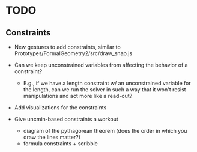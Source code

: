 TODO
====

Constraints
-----------

* New gestures to add constraints, similar to
  Prototypes/FormalGeometry2/src/draw_snap.js

* Can we keep unconstrained variables from affecting the
  behavior of a constraint?
  - E.g., if we have a length constraint w/ an unconstrained
    variable for the length, can we run the solver in such
    a way that it won't resist manipulations and act more like
    a read-out?

* Add visualizations for the constraints

* Give uncmin-based constraints a workout
  - diagram of the pythagorean theorem
    (does the order in which you draw the lines matter?)
  - formula constraints + scribble
